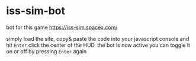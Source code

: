 # iss-sim-bot
bot for this game https://iss-sim.spacex.com/

simply load the site, copy& paste the code into your javascript console and hit `Enter`
click the center of the HUD.
the bot is now active
you can toggle it on or off by pressing `Enter` again
